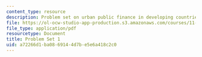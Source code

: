 ```yaml
---
content_type: resource
description: Problem set on urban public finance in developing countries.
file: https://ol-ocw-studio-app-production.s3.amazonaws.com/courses/11-487-urban-public-finance-in-developing-countries-fall-2004/a72266d1ba0869144d7be5e6a418c2c0_ps1.pdf
file_type: application/pdf
resourcetype: Document
title: Problem Set 1
uid: a72266d1-ba08-6914-4d7b-e5e6a418c2c0
---
```

